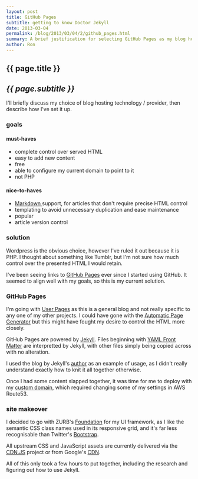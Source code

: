 ```yaml
---
layout: post
title: GitHub Pages
subtitle: getting to know Doctor Jekyll
date: 2013-03-04
permalink: /blog/2013/03/04/2/github_pages.html
summary: A brief justification for selecting GitHub Pages as my blog hosting system, and a quick rundown of how I've used it.
author: Ron
---
```


## {{ page.title }}

## _{{ page.subtitle }}_

I'll briefly discuss my choice of blog hosting technology / provider,
then describe how I've set it up.

### goals

#### must-haves

- complete control over served HTML
- easy to add new content
- free
- able to configure my current domain to point to it
- not PHP

#### nice-to-haves

- [Markdown ](http://daringfireball.net/projects/markdown/) support, for
articles that don't require precise HTML control
- templating to avoid unnecessary duplication and ease maintenance
- popular
- article version control

### solution

Wordpress is the obvious choice, however I've ruled it out because it is
PHP. I thought about something like Tumblr, but I'm not sure how much
control over the presented HTML I would retain.

I've been seeing links to [GitHub Pages](http://pages.github.com/) ever
since I started using GitHub. It seemed to align well with my goals, so
this is my current solution.

### GitHub Pages

I'm going with [User
Pages](https://help.github.com/articles/user-organization-and-project-pages)
as this is a general blog and not really specific to any one of my other
projects. I could have gone with the [Automatic Page
Generator](https://help.github.com/articles/creating-pages-with-the-automatic-generator)
but this might have fought my desire to control the HTML more closely.

GitHub Pages are powered by [Jekyll](https://github.com/mojombo/jekyll).
Files beginning with [YAML Front
Matter](https://github.com/mojombo/jekyll/wiki/YAML-Front-Matter) are
interpretted by Jekyll, with other files simply being copied across with
no alteration.

I used the blog by Jekyll's
[author](https://github.com/mojombo/mojombo.github.com) as an example of
usage, as I didn't really understand exactly how to knit it all together
otherwise.

Once I had some content slapped together, it was time for me to deploy
with my [custom
domain](https://help.github.com/articles/setting-up-a-custom-domain-with-pages),
which required changing some of my settings in AWS Route53.

### site makeover

I decided to go with ZURB's [Foundation](http://foundation.zurb.com/)
for my UI framework, as I like the semantic CSS class names used in its
responsive grid, and it's far less recognisable than Twitter's
[Bootstrap](http://twitter.github.com/bootstrap/).

All upstream CSS and JavaScript assets are currently delivered via the
[CDN.JS](http://cdnjs.com/) project or from Google's
[CDN](https://developers.google.com/speed/libraries/devguide).

All of this only took a few hours to put together, including the
research and figuring out how to use Jekyll.
